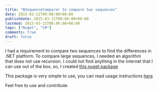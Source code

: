 ```yaml
---
title: "NSequenceComparer to compare two sequences"
date: 2015-03-21T00:00:00+00:00
publishdate: 2015-03-21T00:00:00+00:00
lastmod: 2015-03-21T00:00:00+00:00
tags: ["Nuget", "C#"]
comments: true
draft: false
---
```

<p>I had a requirement&nbsp;to compare two sequences to find the differences in .NET platform. To compare large sequences, I needed an algorithm that&nbsp;does not use recursion.&nbsp;I could not find anything in <!-- more -->the internet that I can use out of the box, so, I created&nbsp;<a href="https://www.nuget.org/packages/NSequenceComparer/" target="_blank">this nuget package</a></p>
<p>This package is very simple to use, you can read usage instructions&nbsp;<a href="https://github.com/kodebot/NSequenceComparer/blob/master/README.md" target="_blank">here</a></p>
<p>Feel free to use and contribute.</p>